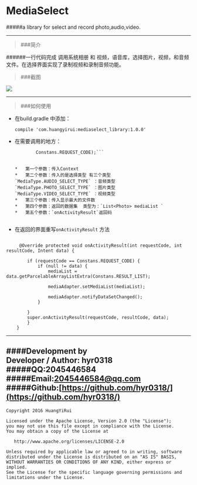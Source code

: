 # MediaSelect
#####a library for select and record photo,audio,video.


----------

> ###简介

######一行代码完成 调用系统相册 和 视频，语音库，选择图片，视频，和音频文件。在选择界面实现了录制视频和录制音频功能。


> ###截图


![](https://github.com/hyr0318/MediaSelect/blob/master/gif/gif.gif)

----------
> ###如何使用

*	在build.gradle 中添加：


    `compile 'com.huangyirui:mediaselect_library:1.0.0'`


*	在需要调用的地方：


	```  MediaSelectActivity.openActivity(this, MediaType.PHOTO_SELECT_TYPE, 1000, mediaList,
            Constans.REQUEST_CODE);``` 


	*	第一个参数：传入Context
	*	第二个参数：传入的是选择类型 有三个类型  `MediaType.AUDIO_SELECT_TYPE` ：音频类型 `MediaType.PHOTO_SELECT_TYPE` ：图片类型 `MediaType.VIDEO_SELECT_TYPE` ：视频类型
	*	第三个参数：传入显示最大的文件数
	*	第四个参数：返回的数据集  类型为：`List<Photo> mediaList `
	*	第五个参数：`onActivityResult`返回码 


*	在返回的界面重写`onActivityResult` 方法


~~~   

	 @Override protected void onActivityResult(int requestCode, int resultCode, Intent data) {

        if (requestCode == Constans.REQUEST_CODE) {
            if (null != data) {
                mediaList =  data.getParcelableArrayListExtra(Constans.RESULT_LIST);

                mediaAdapter.setMediaList(mediaList);

                mediaAdapter.notifyDataSetChanged();
            }

        }
        super.onActivityResult(requestCode, resultCode, data);
    	}
	}
~~~










----------
####Development by
<br>Developer / Author: hyr0318
#####QQ:2045446584
#####Email:2045446584@qq.com
#####Github:[https://github.com/hyr0318/](https://github.com/hyr0318/)
----------
``` 
Copyright 2016 HuangYiRui

Licensed under the Apache License, Version 2.0 (the "License");
you may not use this file except in compliance with the License.
You may obtain a copy of the License at

   http://www.apache.org/licenses/LICENSE-2.0

Unless required by applicable law or agreed to in writing, software
distributed under the License is distributed on an "AS IS" BASIS,
WITHOUT WARRANTIES OR CONDITIONS OF ANY KIND, either express or implied.
See the License for the specific language governing permissions and
limitations under the License.
	
```